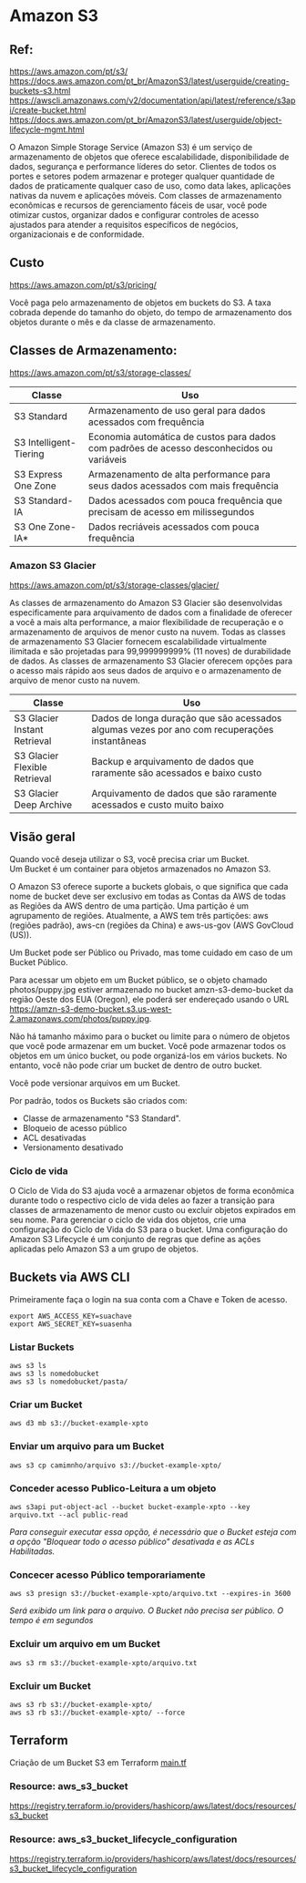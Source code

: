 # Amazon S3

## Ref:
<https://aws.amazon.com/pt/s3/>\
<https://docs.aws.amazon.com/pt_br/AmazonS3/latest/userguide/creating-buckets-s3.html>
<https://awscli.amazonaws.com/v2/documentation/api/latest/reference/s3api/create-bucket.html>
<https://docs.aws.amazon.com/pt_br/AmazonS3/latest/userguide/object-lifecycle-mgmt.html>

O Amazon Simple Storage Service (Amazon S3) é um serviço de armazenamento de objetos que oferece escalabilidade, disponibilidade de dados, segurança e performance líderes do setor. Clientes de todos os portes e setores podem armazenar e proteger qualquer quantidade de dados de praticamente qualquer caso de uso, como data lakes, aplicações nativas da nuvem e aplicações móveis. Com classes de armazenamento econômicas e recursos de gerenciamento fáceis de usar, você pode otimizar custos, organizar dados e configurar controles de acesso ajustados para atender a requisitos específicos de negócios, organizacionais e de conformidade.

## Custo
<https://aws.amazon.com/pt/s3/pricing/>

Você paga pelo armazenamento de objetos em buckets do S3. A taxa cobrada depende do tamanho do objeto, do tempo de armazenamento dos objetos durante o mês e da classe de armazenamento.

## Classes de Armazenamento:
<https://aws.amazon.com/pt/s3/storage-classes/>

| Classe | Uso |
|--------|-----|
| S3 Standard | Armazenamento de uso geral para dados acessados com frequência |
| S3 Intelligent-Tiering | Economia automática de custos para dados com padrões de acesso desconhecidos ou variáveis |
| S3 Express One Zone | Armazenamento de alta performance para seus dados acessados com mais frequência |
| S3 Standard-IA | Dados acessados com pouca frequência que precisam de acesso em milissegundos |
| S3 One Zone-IA* | Dados recriáveis acessados com pouca frequência |


### Amazon S3 Glacier
<https://aws.amazon.com/pt/s3/storage-classes/glacier/>

As classes de armazenamento do Amazon S3 Glacier são desenvolvidas especificamente para arquivamento de dados com a finalidade de oferecer a você a mais alta performance, a maior flexibilidade de recuperação e o armazenamento de arquivos de menor custo na nuvem. Todas as classes de armazenamento S3 Glacier fornecem escalabilidade virtualmente ilimitada e são projetadas para 99,999999999% (11 noves) de durabilidade de dados. As classes de armazenamento S3 Glacier oferecem opções para o acesso mais rápido aos seus dados de arquivo e o armazenamento de arquivo de menor custo na nuvem.

| Classe | Uso |
|--------|-----|
| S3 Glacier Instant Retrieval | Dados de longa duração que são acessados algumas vezes por ano com recuperações instantâneas |
| S3 Glacier Flexible Retrieval | Backup e arquivamento de dados que raramente são acessados e baixo custo |
| S3 Glacier Deep Archive | Arquivamento de dados que são raramente acessados e custo muito baixo |


## Visão geral

Quando você deseja utilizar o S3, você precisa criar um Bucket.\
Um Bucket é um container para objetos armazenados no Amazon S3.

O Amazon S3 oferece suporte a buckets globais, o que significa que cada nome de bucket deve ser exclusivo em todas as Contas da AWS de todas as Regiões da AWS dentro de uma partição. Uma partição é um agrupamento de regiões. Atualmente, a AWS tem três partições: aws (regiões padrão), aws-cn (regiões da China) e aws-us-gov (AWS GovCloud (US)).

Um Bucket pode ser Público ou Privado, mas tome cuidado em caso de um Bucket Público.

Para acessar um objeto em um Bucket público, se o objeto chamado photos/puppy.jpg estiver armazenado no bucket amzn-s3-demo-bucket da região Oeste dos EUA (Oregon), ele poderá ser endereçado usando o URL https://amzn-s3-demo-bucket.s3.us-west-2.amazonaws.com/photos/puppy.jpg.

Não há tamanho máximo para o bucket ou limite para o número de objetos que você pode armazenar em um bucket. Você pode armazenar todos os objetos em um único bucket, ou pode organizá-los em vários buckets. No entanto, você não pode criar um bucket de dentro de outro bucket.

Você pode versionar arquivos em um Bucket.

Por padrão, todos os Buckets são criados com:
- Classe de armazenamento "S3 Standard".
- Bloqueio de acesso público
- ACL desativadas
- Versionamento desativado


### Ciclo de vida 

O Ciclo de Vida do S3 ajuda você a armazenar objetos de forma econômica durante todo o respectivo ciclo de vida deles ao fazer a transição para classes de armazenamento de menor custo ou excluir objetos expirados em seu nome. Para gerenciar o ciclo de vida dos objetos, crie uma configuração do Ciclo de Vida do S3 para o bucket. Uma configuração do Amazon S3 Lifecycle é um conjunto de regras que define as ações aplicadas pelo Amazon S3 a um grupo de objetos.

## Buckets via AWS CLI

Primeiramente faça o login na sua conta com a Chave e Token de acesso.

```
export AWS_ACCESS_KEY=suachave
export AWS_SECRET_KEY=suasenha
```

### Listar Buckets

```
aws s3 ls
aws s3 ls nomedobucket
aws s3 ls nomedobucket/pasta/
```

### Criar um Bucket

```
aws d3 mb s3://bucket-example-xpto
```

### Enviar um arquivo para um Bucket

```
aws s3 cp camimnho/arquivo s3://bucket-example-xpto/
```

### Conceder acesso Publico-Leitura a um objeto
```
aws s3api put-object-acl --bucket bucket-example-xpto --key arquivo.txt --acl public-read
```
*Para conseguir executar essa opção, é necessário que o Bucket esteja com a opção "Bloquear todo o acesso público" desativada e as ACLs Habilitadas.*

### Concecer acesso Público temporariamente
```
aws s3 presign s3://bucket-example-xpto/arquivo.txt --expires-in 3600
```
*Será exibido um link para o arquivo. O Bucket não precisa ser público. O tempo é em segundos*

### Excluir um arquivo em um Bucket
```
aws s3 rm s3://bucket-example-xpto/arquivo.txt
```

### Excluir um Bucket
```
aws s3 rb s3://bucket-example-xpto/
aws s3 rb s3://bucket-example-xpto/ --force
```

## Terraform

Criação de um Bucket S3 em Terraform [main.tf](main.tf)


### Resource: aws_s3_bucket
<https://registry.terraform.io/providers/hashicorp/aws/latest/docs/resources/s3_bucket>

### Resource: aws_s3_bucket_lifecycle_configuration
<https://registry.terraform.io/providers/hashicorp/aws/latest/docs/resources/s3_bucket_lifecycle_configuration>